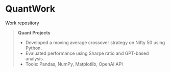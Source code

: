 # QuantWork
Work repository

> **Quant Projects**
> - Developed a moving average crossover strategy on Nifty 50 using Python.
> - Evaluated performance using Sharpe ratio and GPT-based analysis.
> - Tools: Pandas, NumPy, Matplotlib, OpenAI API
